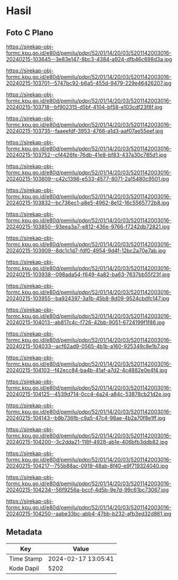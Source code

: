 # Hasil

## Foto C Plano

https://sirekap-obj-formc.kpu.go.id/e80d/pemilu/pdpr/52/01/14/20/03/5201142003016-20240215-103645--3e83e147-8bc3-4384-a924-dfb46c698d3a.jpg

https://sirekap-obj-formc.kpu.go.id/e80d/pemilu/pdpr/52/01/14/20/03/5201142003016-20240215-103701--5747bc92-b6a5-455d-9479-229e46426207.jpg

https://sirekap-obj-formc.kpu.go.id/e80d/pemilu/pdpr/52/01/14/20/03/5201142003016-20240215-103718--bf902315-d5bf-4104-bf58-e103cdf23f8f.jpg

https://sirekap-obj-formc.kpu.go.id/e80d/pemilu/pdpr/52/01/14/20/03/5201142003016-20240215-103735--faaeefdf-3953-4766-a1d3-aaf07ae55eef.jpg

https://sirekap-obj-formc.kpu.go.id/e80d/pemilu/pdpr/52/01/14/20/03/5201142003016-20240215-103752--cf4426fe-76db-41e8-bf83-437a30c785d1.jpg

https://sirekap-obj-formc.kpu.go.id/e80d/pemilu/pdpr/52/01/14/20/03/5201142003016-20240215-103809--c42c1396-e533-4577-8071-2a15480c9501.jpg

https://sirekap-obj-formc.kpu.go.id/e80d/pemilu/pdpr/52/01/14/20/03/5201142003016-20240215-103832--bc736ec1-a8e5-4962-8e12-16c5565772b8.jpg

https://sirekap-obj-formc.kpu.go.id/e80d/pemilu/pdpr/52/01/14/20/03/5201142003016-20240215-103850--93eea3a7-e812-436e-9766-f7242db72821.jpg

https://sirekap-obj-formc.kpu.go.id/e80d/pemilu/pdpr/52/01/14/20/03/5201142003016-20240215-103909--8dc1c1d7-fdf0-4954-9d4f-12bc2a70e7ab.jpg

https://sirekap-obj-formc.kpu.go.id/e80d/pemilu/pdpr/52/01/14/20/03/5201142003016-20240215-103938--098ada54-f649-4a82-ba63-7637bb55f23f.jpg

https://sirekap-obj-formc.kpu.go.id/e80d/pemilu/pdpr/52/01/14/20/03/5201142003016-20240215-103955--ba924397-3a1b-45b8-8d09-9524cbdfc147.jpg

https://sirekap-obj-formc.kpu.go.id/e80d/pemilu/pdpr/52/01/14/20/03/5201142003016-20240215-104013--ab817c4c-f726-42bb-9051-6724199f1f86.jpg

https://sirekap-obj-formc.kpu.go.id/e80d/pemilu/pdpr/52/01/14/20/03/5201142003016-20240215-104033--acf62ad9-0565-4b1b-a160-925349c8e1b7.jpg

https://sirekap-obj-formc.kpu.go.id/e80d/pemilu/pdpr/52/01/14/20/03/5201142003016-20240215-104103--f42ecc84-ba4b-41af-a7d2-4c4882e0e4f4.jpg

https://sirekap-obj-formc.kpu.go.id/e80d/pemilu/pdpr/52/01/14/20/03/5201142003016-20240215-104125--4539d714-0cc4-4a24-a84c-53878cb21d2e.jpg

https://sirekap-obj-formc.kpu.go.id/e80d/pemilu/pdpr/52/01/14/20/03/5201142003016-20240215-104143--b8b736fb-c9a5-47c4-98ae-4b2a70f8e1ff.jpg

https://sirekap-obj-formc.kpu.go.id/e80d/pemilu/pdpr/52/01/14/20/03/5201142003016-20240215-104200--3c2dda21-118f-4928-ab1e-406bfb3ddb82.jpg

https://sirekap-obj-formc.kpu.go.id/e80d/pemilu/pdpr/52/01/14/20/03/5201142003016-20240215-104217--755b88ac-0919-48ab-8f40-e9f719324040.jpg

https://sirekap-obj-formc.kpu.go.id/e80d/pemilu/pdpr/52/01/14/20/03/5201142003016-20240215-104234--56f9256a-bccf-4d5b-9e7d-99c61bc73067.jpg

https://sirekap-obj-formc.kpu.go.id/e80d/pemilu/pdpr/52/01/14/20/03/5201142003016-20240215-104250--aabe33bc-abb4-47bb-b232-afb3ed32d861.jpg


## Metadata

| Key        | Value               |
| ---------- | ------------------- |
| Time Stamp | 2024-02-17 13:05:41 |
| Kode Dapil | 5202                |



